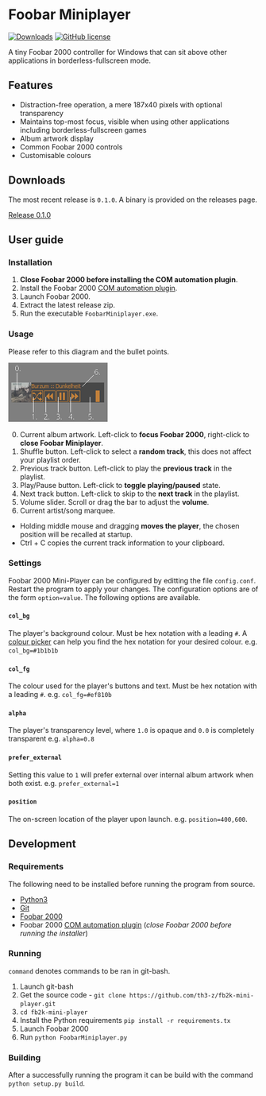 # Foobar Miniplayer

[![Downloads](https://img.shields.io/github/downloads/th3-z/fb2k-mini-player/total.svg)](https://img.shields.io/github/downloads/th3-z/fb2k-mini-player/total.svg)
[![GitHub license](https://img.shields.io/github/license/th3-z/fb2k-mini-player)](https://github.com/th3-z/fb2k-mini-player/blob/master/LICENSE)

A tiny Foobar 2000 controller for Windows that can sit above other applications
in borderless-fullscreen mode.

## Features

* Distraction-free operation, a mere 187x40 pixels with optional transparency
* Maintains top-most focus, visible when using other applications including borderless-fullscreen games
* Album artwork display
* Common Foobar 2000 controls
* Customisable colours

## Downloads

The most recent release is `0.1.0`. A binary is provided on the releases page.

[Release 0.1.0](https://github.com/th3-z/fb2k-mini-player/releases/tag/0.1.0)

## User guide

### Installation

1. **Close Foobar 2000 before installing the COM automation plugin**.
2. Install the Foobar 2000
   [COM automation plugin](https://hydrogenaud.io/index.php/topic,39946.0.html).
2. Launch Foobar 2000.
3. Extract the latest release zip.
4. Run the executable `FoobarMiniplayer.exe`.

### Usage

Please refer to this diagram and the bullet points.

![Diagram of player](https://github.com/th3-z/fb2k-miniplayer/raw/master/.github/diagram.png)

0. Current album artwork. Left-click to **focus Foobar 2000**, right-click to **close Foobar Miniplayer**.
1. Shuffle button. Left-click to select a **random track**, this does not affect your playlist order.
2. Previous track button. Left-click to play the **previous track** in the playlist.
3. Play/Pause button. Left-click to **toggle playing/paused** state.
4. Next track button. Left-click to skip to the **next track** in the playlist.
5. Volume slider. Scroll or drag the bar to adjust the **volume**.
6. Current artist/song marquee.

* Holding middle mouse and dragging **moves the player**, the chosen position will be recalled at startup.
* Ctrl + C copies the current track information to your clipboard.

### Settings

Foobar 2000 Mini-Player can be configured by editting the file `config.conf`.
Restart the program to apply your changes. The configuration options are of the
form `option=value`. The following options are available.

#### `col_bg`

The player's background colour. Must be hex notation with a leading `#`. A [colour picker](https://duckduckgo.com/?q=colour+picker) can help you find the hex notation for your desired colour. e.g. `col_bg=#1b1b1b`

#### `col_fg`

The colour used for the player's buttons and text. Must be hex notation with a leading `#`. e.g. `col_fg=#ef810b`

#### `alpha` 

The player's transparency level, where `1.0` is opaque and `0.0` is completely transparent e.g. `alpha=0.8`

#### `prefer_external`

Setting this value to `1` will prefer external over internal album artwork when both exist. e.g. `prefer_external=1`

#### `position`

The on-screen location of the player upon launch. e.g. `position=400,600`.

## Development

### Requirements

The following need to be installed before running the program from source.

* [Python3](https://www.python.org/downloads/)
* [Git](https://git-scm.com/downloads)
* [Foobar 2000](https://www.foobar2000.org/download)
* Foobar 2000 [COM automation plugin](https://hydrogenaud.io/index.php/topic,39946.0.html)
  (*close Foobar 2000 before running the installer*)

### Running

`command` denotes commands to be ran in git-bash.

1. Launch git-bash
2. Get the source code  -
   `git clone https://github.com/th3-z/fb2k-mini-player.git`
3. `cd fb2k-mini-player`
4. Install the Python requirements `pip install -r requirements.tx`
5. Launch Foobar 2000
6. Run `python FoobarMiniplayer.py`

### Building

After a successfully running the program it can be build with the command
`python setup.py build`.
